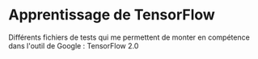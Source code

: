 # Apprentissage de TensorFlow

Différents fichiers de tests qui me permettent de monter en compétence dans l'outil de Google : TensorFlow 2.0
